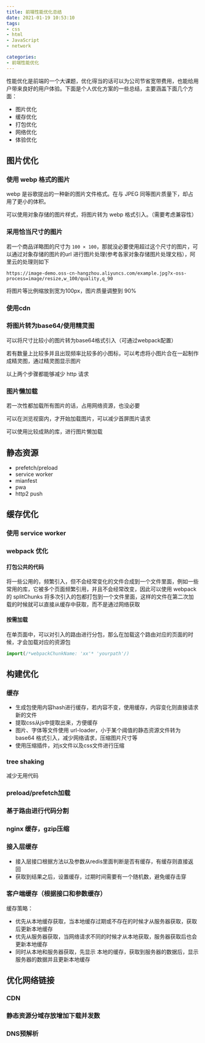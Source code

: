 ```yaml
---
title: 前端性能优化总结
date: 2021-01-19 10:53:10
tags:
- css
- html
- JavaScript
- network

categories:
- 前端性能优化
---
```


性能优化是前端的一个大课题，优化得当的话可以为公司节省宽带费用，也能给用户带来良好的用户体验。下面是个人优化方案的一些总结，主要涵盖下面几个方面：
- 图片优化
- 缓存优化
- 打包优化
- 网络优化
- 体验优化

<!-- more -->

## 图片优化
### 使用 webp 格式的图片
webp 是谷歌提出的一种新的图片文件格式。在与 JPEG 同等图片质量下，却占用了更小的体积。

可以使用对象存储的图片样式，将图片转为 webp 格式引入。（需要考虑兼容性）

### 采用恰当尺寸的图片
若一个商品详略图的尺寸为 `100 × 100`，那就没必要使用超过这个尺寸的图片，可以通过对象存储的图片的url 进行图片处理(参考各家对象存储图片处理文档），阿里云的处理则如下
```
https://image-demo.oss-cn-hangzhou.aliyuncs.com/example.jpg?x-oss-process=image/resize,w_100/quality,q_90
```
将图片等比例缩放到宽为100px，图片质量调整到 90%

### 使用cdn

### 将图片转为base64/使用精灵图
可以将尺寸比较小的图片转为base64格式引入（可通过webpack配置）

若有数量上比较多并且出现频率比较多的小图标，可以考虑将小图片合在一起制作成精灵图，通过精灵图显示图片

以上两个步骤都能够减少 http 请求

### 图片懒加载
若一次性都加载所有图片的话，占用网络资源，也没必要

可以在浏览视窗内，才开始加载图片，可以减少首屏图片请求

可以使用比较成熟的库，进行图片懒加载

## 静态资源
- prefetch/preload
- service worker
- mianfest
- pwa
- http2 push

## 缓存优化
### 使用 service worker

### webpack 优化
#### 打包公共的代码
将一些公用的，频繁引入，但不会经常变化的文件合成到一个文件里面，例如一些常用的库，它被多个页面频繁引用，并且不会经常改变，因此可以使用 webpack 的 splitChunks 将多次引入的包都打包到一个文件里面，这样的文件在第二次加载的时候就可以直接从缓存中获取，而不是通过网络获取

#### 按需加载
在单页面中，可以对引入的路由进行分包，那么在加载这个路由对应的页面的时候，才会加载对应的资源包
```js
import(/*webpackChunkName: 'xx'* 'yourpath'/)
```

## 构建优化
### 缓存
- 生成包使用内容hash进行缓存，若内容不变，使用缓存，内容变化则直接请求新的文件
- 提取css从js中提取出来，方便缓存
- 图片、字体等文件使用 url-loader，小于某个阈值的静态资源文件转为 base64 格式引入，减少网络请求，压缩图片尺寸等
- 使用压缩插件，对js文件以及css文件进行压缩

### tree shaking
减少无用代码

### preload/prefetch加载

### 基于路由进行代码分割

### nginx 缓存，gzip压缩

### 接入层缓存
- 接入层接口根据方法以及参数从redis里面判断是否有缓存，有缓存则直接返回
- 获取到结果之后，设置缓存，过期时间需要有一个随机数，避免缓存击穿

### 客户端缓存（根据接口和参数缓存）
缓存策略：
- 优先从本地缓存获取，当本地缓存过期或不存在的时候才从服务器获取，获取后更新本地缓存
- 优先从服务器获取，当网络请求不同的时候才从本地获取，服务器获取后也会更新本地缓存
- 同时从本地和服务器获取，先显示 本地的缓存，获取到服务器的数据后，显示服务器的数据并且更新本地缓存

## 优化网络链接
### CDN

### 静态资源分域存放增加下载并发数

### DNS预解析

### 